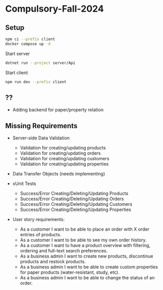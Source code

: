 # Compulsory-Fall-2024
## Setup

```sh
npm ci --prefix client
docker compose up -d
```

Start server

```sh
dotnet run --project server/Api
```

Start client

```sh
npm run dev --prefix client
```

## ??
- Adding backend for paper/property relation

## Missing Requirements
- Server-side Data Validation
    - Validation for creating/updating products
    - Validation for creating/updating orders
    - Validation for creating/updating customers
    - Validation for creating/updating properties
      
- Data Transfer Objects (needs implementing)
      
- xUnit Tests
    - Success/Error Creating/Deleting/Updating Products
    - Success/Error Creating/Deleting/Updating Orders
    - Success/Error Creating/Deleting/Updating Customers
    - Success/Error Creating/Deleting/Updating Properties

- User story requirements:
    - As a customer I want to be able to place an order with X order entries of products.
    - As a customer I want to be able to see my own order history.
    - As a customer I want to have a product overview with filtering, ordering and full-text search preferences.
    - As a business admin I want to create new products, discontinue products and restock products.
    - As a business admin I want to be able to create custom properties for paper products (water-resistant, study, etc).
    - As a business admin I want to be able to change the status of an order.
